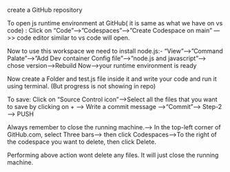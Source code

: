 create a GitHub repository

To open js runtime environment at GitHub( it is same as what we have on vs code) : Click on “Code”—>”Codespaces”—>”Create Codespace on main” —>> code editor similar to vs code will open.

Now to use this workspace we need to install node.js:-  “View”—>”Command Palate”—>”Add Dev container Config file”—>”node.js and javascript”—> chose version—>Rebuild Now—>your runtime environment is ready

Now create a Folder and test.js file inside it and write your code and run it using terminal. (But progress is not showing in repo)

To save: Click on “Source Control icon”—>Select all the files that you want to save by clicking on + —> Write a commit message —>“Commit”—> Step-2 —> PUSH

Always remember to close the running machine.—> In the top-left corner of GitHub.com, select Three bars—> then click  Codespaces—>To the right of the codespace you want to delete, then click  Delete.

Performing above action wont delete any files. It will just close the running machine.